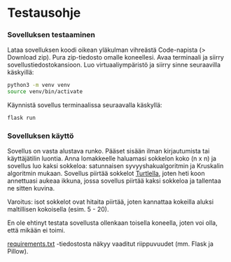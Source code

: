 # Testausohje

### Sovelluksen testaaminen

Lataa sovelluksen koodi oikean yläkulman vihreästä Code-napista (> Download zip). Pura zip-tiedosto omalle koneellesi. Avaa terminaali ja siirry sovellustiedostokansioon. Luo virtuaaliympäristö ja siirry sinne seuraavilla käskyillä:

```bash
python3 -m venv venv
source venv/bin/activate
```

Käynnistä sovellus terminaalissa seuraavalla käskyllä:

```bash
flask run
```

### Sovelluksen käyttö

Sovellus on vasta alustava runko. Pääset sisään ilman kirjautumista tai käyttäjätilin luontia. Anna lomakkeelle haluamasi sokkelon koko (n x n) ja sovellus luo kaksi sokkeloa: satunnaisen syvyyshakualgoritmin ja Kruskalin algoritmin mukaan. Sovellus piirtää sokkelot [Turtlella](https://docs.python.org/3/library/turtle.html), joten heti koon annettuasi aukeaa ikkuna, jossa sovellus piirtää kaksi sokkeloa ja tallentaa ne sitten kuvina.

Varoitus: isot sokkelot ovat hitaita piirtää, joten kannattaa kokeilla aluksi maltillisen kokoisella (esim. 5 - 20).

En ole ehtinyt testata sovellusta ollenkaan toisella koneella, joten voi olla, että mikään ei toimi. 

[requirements.txt](https://github.com/KatjaKvintus/maze_generation/blob/main/requirements.txt) -tiedostosta näkyy vaaditut riippuvuudet (mm. Flask ja Pillow).


